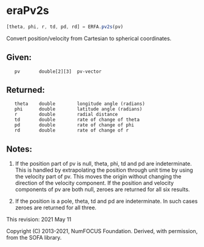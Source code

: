 # eraPv2s

```js
[theta, phi, r, td, pd, rd] = ERFA.pv2s(pv)
```

Convert position/velocity from Cartesian to spherical coordinates.

## Given:
```
   pv       double[2][3]  pv-vector
```

## Returned:
```
   theta    double        longitude angle (radians)
   phi      double        latitude angle (radians)
   r        double        radial distance
   td       double        rate of change of theta
   pd       double        rate of change of phi
   rd       double        rate of change of r
```

## Notes:

1) If the position part of pv is null, theta, phi, td and pd
   are indeterminate.  This is handled by extrapolating the
   position through unit time by using the velocity part of
   pv.  This moves the origin without changing the direction
   of the velocity component.  If the position and velocity
   components of pv are both null, zeroes are returned for all
   six results.

2) If the position is a pole, theta, td and pd are indeterminate.
   In such cases zeroes are returned for all three.

This revision:  2021 May 11

Copyright (C) 2013-2021, NumFOCUS Foundation.
Derived, with permission, from the SOFA library.
